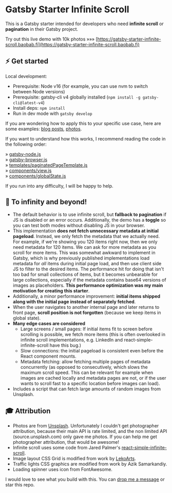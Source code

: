 # Gatsby Starter Infinite Scroll

This is a Gatsby starter intended for developers who need **infinite scroll** or **pagination** in their Gatsby project.

Try out this live demo with 10k photos »»» [https://gatsby-starter-infinite-scroll.baobab.fi](https://gatsby-starter-infinite-scroll.baobab.fi)

## :zap: Get started

Local development:

-   Prerequisite: Node v16 (for example, you can use nvm to switch between Node versions)
-   Prerequisite: gatsby-cli v4 globally installed (`npm install -g gatsby-cli@latest-v4`)
-   Install deps: `npm install`
-   Run in dev mode with `gatsby develop`

If you are wondering how to apply this to your specific use case, here are some examples: [blog posts](https://github.com/baobabKoodaa/blog), [photos](https://github.com/baobabKoodaa/gatsby-starter-photo-book).

If you want to understand how this works, I recommend reading the code in the following order:

» [gatsby-node.js](https://github.com/baobabKoodaa/gatsby-starter-infinite-scroll/blob/master/gatsby-node.js)  
» [gatsby-browser.js](https://github.com/baobabKoodaa/gatsby-starter-infinite-scroll/blob/master/gatsby-browser.js)  
» [templates/paginatedPageTemplate.js](https://github.com/baobabKoodaa/gatsby-starter-infinite-scroll/blob/master/src/templates/paginatedPageTemplate.js)  
» [components/view.js](https://github.com/baobabKoodaa/gatsby-starter-infinite-scroll/blob/master/src/components/view.js)  
» [components/globalState.js](https://github.com/baobabKoodaa/gatsby-starter-infinite-scroll/blob/master/src/components/globalState.js)

If you run into any difficulty, I will be happy to help.

## 🚀 To infinity and beyond!

-   The default behavior is to use infinite scroll, but **fallback to pagination** if JS is disabled or an error occurs. Additionally, the demo has a **toggle** so you can test both modes without disabling JS in your browser.
-   This implementation **does not fetch unnecessary metadata at initial pageload**. Instead, we only fetch the metadata that we actually need. For example, if we're showing you 120 items right now, then we only need metadata for 120 items. We can ask for more metadata as you scroll for more items. This was somewhat awkward to implement in Gatsby, which is why previously published implementations load metadata for _all_ items during initial page load, and then use client side JS to filter to the desired items. The performance hit for doing that isn't too bad for small collections of items, but it becomes unbearable for large collections, especially if the metadata contains base64 versions of images as placeholders. **This performance optimization was my main motivation for creating this starter**.
-   Additionally, a minor performance improvement: **initial items shipped along with the initial page instead of separately fetched**.
-   When the user navigates to another internal page and later returns to front page, **scroll position is not forgotten** (because we keep items in global state).
-   **Many edge cases are considered**
    -   Large screens / small pages: If initial items fit to screen before scrolling is possible, we fetch more items (this is often overlooked in infinite scroll implementations, e.g. LinkedIn and react-simple-infinite-scroll have this bug.)
    -   Slow connections: the initial pageload is consistent even before the React component mounts.
    -   Metadata fetching: allow fetching multiple pages of metadata concurrently (as opposed to consecutively, which slows the maximum scroll speed. This can be relevant for example when images are cached locally and metadata pages are not, or if the user wants to scroll fast to a specific location before images can load).
-   Includes a script that can fetch large amounts of random images from Unsplash.

## 🎓 Attribution

-   Photos are from [Unsplash](https://unsplash.com). Unfortunately I couldn't get photographer attribution, because their main API is rate limited, and the non limited API (source.unsplash.com) only gave me photos. If you can help me get photographer attribution, that would be awesome!
-   Infinite scroll uses some code from Jared Palmer's [react-simple-infinite-scroll](https://github.com/jaredpalmer/react-simple-infinite-scroll).
-   Image layout CSS Grid is modified from work by [LekoArts](https://www.lekoarts.de/).
-   Traffic lights CSS graphics are modified from work by Azik Samarkandiy.
-   Loading spinner uses icon from FontAwesome.

I would love to see what you build with this. You can [drop me a message](https://blog.baobab.fi/contact) or star this repo.
